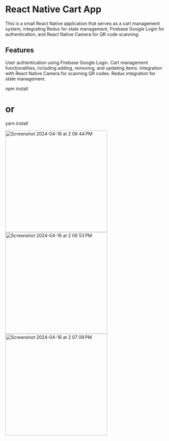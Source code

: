 # React Native Cart App

This is a small React Native application that serves as a cart management system, integrating Redux for state management, Firebase Google Login for authentication, and React Native Camera for QR code scanning.

## Features

User authentication using Firebase Google Login.
Cart management functionalities, including adding, removing, and updating items.
Integration with React Native Camera for scanning QR codes.
Redux integration for state management.

npm install

# or

yarn install

<img width="320" alt="Screenshot 2024-04-16 at 2 06 44 PM" src="https://github.com/sahad0/TheCart/assets/88948601/4e703f83-38f8-4ecf-a314-7cf9562a8a84">

<img width="320" alt="Screenshot 2024-04-16 at 2 06 53 PM" src="https://github.com/sahad0/TheCart/assets/88948601/dc18e472-133b-4893-abd9-9281b74276b7">

<img width="320" alt="Screenshot 2024-04-16 at 2 07 09 PM" src="https://github.com/sahad0/TheCart/assets/88948601/de1ba6a0-3873-49c0-ae71-488a26909279">
